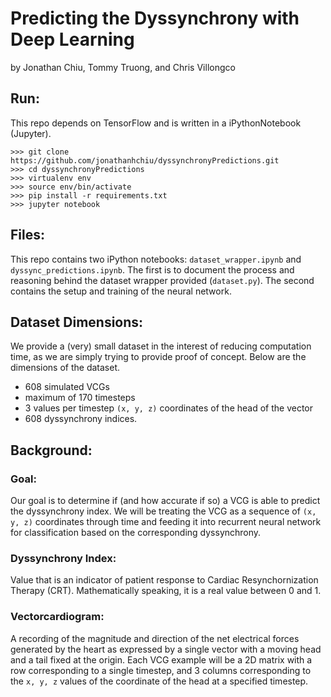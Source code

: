 # Predicting the Dyssynchrony with Deep Learning
by Jonathan Chiu, Tommy Truong, and Chris Villongco

## Run:
This repo depends on TensorFlow and is written in a iPythonNotebook (Jupyter).

``` 
>>> git clone https://github.com/jonathanhchiu/dyssynchronyPredictions.git
>>> cd dyssynchronyPredictions
>>> virtualenv env
>>> source env/bin/activate
>>> pip install -r requirements.txt
>>> jupyter notebook
```

## Files:
This repo contains two iPython notebooks: ```dataset_wrapper.ipynb``` and ```dyssync_predictions.ipynb```. The first is to document the process and reasoning behind the dataset wrapper provided (```dataset.py```). The second contains the setup and training of the neural network.

## Dataset Dimensions:
We provide a (very) small dataset in the interest of reducing computation time, as we are simply trying to provide proof of concept. Below are the dimensions of the dataset.
* 608 simulated VCGs
* maximum of 170 timesteps  
* 3 values per timestep ```(x, y, z)``` coordinates of the head of the vector
* 608 dyssynchrony indices.

## Background:

### Goal:
Our goal is to determine if (and how accurate if so) a VCG is able to predict the dyssynchrony index. We will be treating the VCG as a sequence of ```(x, y, z)``` coordinates through time and feeding it into recurrent neural network for classification based on the corresponding dyssynchrony.

### Dyssynchrony Index:
Value that is an indicator of patient response to Cardiac Resynchornization Therapy (CRT). Mathematically speaking, it is a real value between 0 and 1.

### Vectorcardiogram:
A recording of the magnitude and direction of the net electrical forces generated by the heart as expressed by a single vector with a moving head and a tail fixed at the origin. Each VCG example will be a 2D matrix with a row corresponding to a single timestep, and 3 columns corresponding to the ```x, y, z``` values of the coordinate of the head at a specified timestep. 










